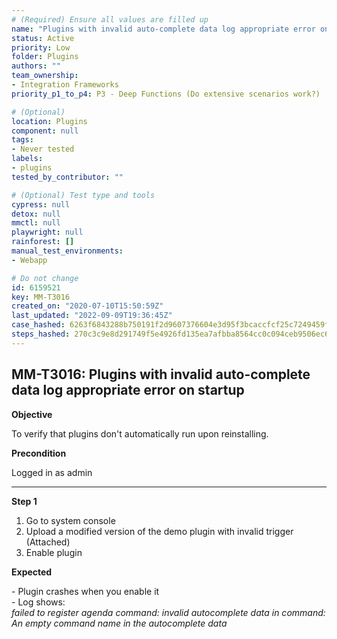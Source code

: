 ```yaml
---
# (Required) Ensure all values are filled up
name: "Plugins with invalid auto-complete data log appropriate error on startup"
status: Active
priority: Low
folder: Plugins
authors: ""
team_ownership: 
- Integration Frameworks
priority_p1_to_p4: P3 - Deep Functions (Do extensive scenarios work?)

# (Optional)
location: Plugins
component: null
tags:
- Never tested
labels: 
- plugins
tested_by_contributor: ""

# (Optional) Test type and tools
cypress: null
detox: null
mmctl: null
playwright: null
rainforest: []
manual_test_environments:
- Webapp

# Do not change
id: 6159521
key: MM-T3016
created_on: "2020-07-10T15:50:59Z"
last_updated: "2022-09-09T19:36:45Z"
case_hashed: 6263f6843288b750191f2d9607376604e3d95f3bcaccfcf25c7249459fa0ae77fc15a03dac182c034e072e528df3cd1a
steps_hashed: 270c3c9e8d291749f5e4926fd135ea7afbba8564cc0c094ceb9506ec6724a642b0f232524d5461901ed91246ac0452fa
---
```


<!-- (Auto-generated) Based on frontmatter's "key" and "name" -->

## MM-T3016: Plugins with invalid auto-complete data log appropriate error on startup

**Objective**

To verify that plugins don't automatically run upon reinstalling.

**Precondition**

Logged in as admin

---

**Step 1**

1. Go to system console
2. Upload a modified version of the demo plugin with invalid trigger (Attached)
3. Enable plugin

**Expected**

\- Plugin crashes when you enable it\
\- Log shows:\
_failed to register agenda command: invalid autocomplete data in command: An empty command name in the autocomplete data_
